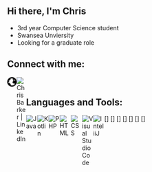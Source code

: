 ## Hi there, I'm Chris

- 3rd year Computer Science student
- Swansea Unviersity
- Looking for a graduate role


## Connect with me:

[<img align="left" alt="" width="22px" src="https://raw.githubusercontent.com/iconic/open-iconic/master/svg/globe.svg" />][website]
[<img align="left" alt="Chris Barker | LinkedIn" width="22px" src="https://cdn.jsdelivr.net/npm/simple-icons@v3/icons/linkedin.svg" />][linkedin]

<br />

## Languages and Tools:

[<img align="left" alt="Java" width="26px" src="" />]
[<img align="left" alt="Kotlin" width="26px" src="" />]
[<img align="left" alt="PHP" width="26px" src="" />]
[<img align="left" alt="HTML" width="26px" src="" />]
[<img align="left" alt="CSS" width="26px" src="" />]
[<img align="left" alt="Visual Studio Code" width="26px" src="" />]
[<img align="left" alt="InteliiJ" width="26px" src="" />]

<br />
<br />

[website]: https://
[linkedin]: https://www.linkedin.com/in/christopherdavidbarker/